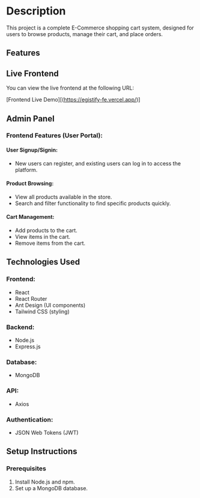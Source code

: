 # Description

This project is a complete E-Commerce shopping cart system, designed for users to browse products, manage their cart, and place orders. 

## Features
## Live Frontend

You can view the live frontend at the following URL:

[Frontend Live Demo][(https://egistify-fe.vercel.app/)]

## Admin Panel


### Frontend Features (User Portal):

#### User Signup/Signin:
- New users can register, and existing users can log in to access the platform.

#### Product Browsing:
- View all products available in the store.
- Search and filter functionality to find specific products quickly.

#### Cart Management:
- Add products to the cart.
- View items in the cart.
- Remove items from the cart.



## Technologies Used

### Frontend:
- React
- React Router
- Ant Design (UI components)
- Tailwind CSS (styling)

### Backend:
- Node.js
- Express.js

### Database:
- MongoDB

### API:
- Axios

### Authentication:
- JSON Web Tokens (JWT)

## Setup Instructions

### Prerequisites

1. Install Node.js and npm.
2. Set up a MongoDB database.


